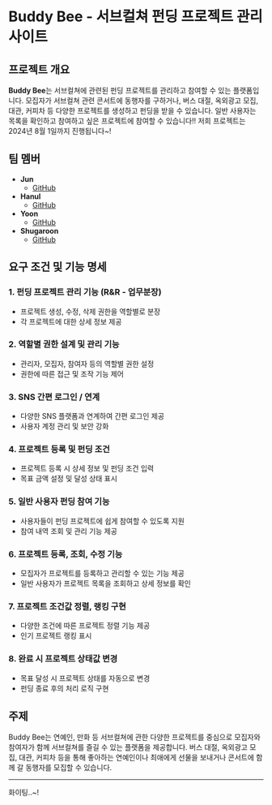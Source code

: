 # Buddy Bee - 서브컬쳐 펀딩 프로젝트 관리 사이트

## 프로젝트 개요

**Buddy Bee**는 서브컬쳐에 관련된 펀딩 프로젝트를 관리하고 참여할 수 있는 플랫폼입니다. 모집자가 서브컬쳐 관련 콘서트에 동행자를 구하거나, 버스 대절, 옥외광고 모집, 대관, 커피차 등 다양한 프로젝트를 생성하고 펀딩을 받을 수 있습니다. 일반 사용자는 목록을 확인하고 참여하고 싶은 프로젝트에 참여할 수 있습니다!!
저희 프로젝트는 2024년 8월 1일까지 진행됩니다~!

## 팀 멤버

- **Jun**
  - [GitHub](https://github.com/jun1378527)
- **Hanul**
  - [GitHub](https://github.com/shircorgi)
- **Yoon**
  - [GitHub](https://github.com/yoon-arc)
- **Shugaroon**
  - [GitHub](https://github.com/Shugaroon)

## 요구 조건 및 기능 명세

### 1. 펀딩 프로젝트 관리 기능 (R&R - 업무분장)

- 프로젝트 생성, 수정, 삭제 권한을 역할별로 분장
- 각 프로젝트에 대한 상세 정보 제공

### 2. 역할별 권한 설계 및 관리 기능

- 관리자, 모집자, 참여자 등의 역할별 권한 설정
- 권한에 따른 접근 및 조작 기능 제어

### 3. SNS 간편 로그인 / 연계

- 다양한 SNS 플랫폼과 연계하여 간편 로그인 제공
- 사용자 계정 관리 및 보안 강화

### 4. 프로젝트 등록 및 펀딩 조건

- 프로젝트 등록 시 상세 정보 및 펀딩 조건 입력
- 목표 금액 설정 및 달성 상태 표시

### 5. 일반 사용자 펀딩 참여 기능

- 사용자들이 펀딩 프로젝트에 쉽게 참여할 수 있도록 지원
- 참여 내역 조회 및 관리 기능 제공

### 6. 프로젝트 등록, 조회, 수정 기능

- 모집자가 프로젝트를 등록하고 관리할 수 있는 기능 제공
- 일반 사용자가 프로젝트 목록을 조회하고 상세 정보를 확인

### 7. 프로젝트 조건값 정렬, 랭킹 구현

- 다양한 조건에 따른 프로젝트 정렬 기능 제공
- 인기 프로젝트 랭킹 표시

### 8. 완료 시 프로젝트 상태값 변경

- 목표 달성 시 프로젝트 상태를 자동으로 변경
- 펀딩 종료 후의 처리 로직 구현

## 주제

Buddy Bee는 연예인, 만화 등 서브컬쳐에 관한 다양한 프로젝트를 중심으로 모집자와 참여자가 함께 서브컬쳐를 즐길 수 있는 플랫폼을 제공합니다. 버스 대절, 옥외광고 모집, 대관, 커피차 등을 통해 좋아하는 연예인이나 최애에게 선물을 보내거나 콘서트에 함께 갈 동행자를 모집할 수 있습니다.

---

화이팅..~!
